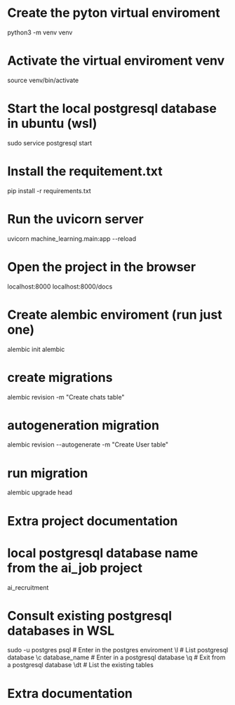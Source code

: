 # Create the pyton virtual enviroment
python3 -m venv venv

# Activate the virtual enviroment venv
source venv/bin/activate

# Start the local postgresql database in ubuntu (wsl)
sudo service postgresql start

# Install the requitement.txt
pip install -r requirements.txt

# Run the uvicorn server
uvicorn machine_learning.main:app --reload

# Open the project in the browser
localhost:8000
localhost:8000/docs


# Create alembic enviroment (run just one)
alembic init alembic

# create migrations
alembic revision -m "Create chats table"

# autogeneration migration
alembic revision --autogenerate -m "Create User table"

# run migration
alembic upgrade head



# Extra project documentation

# local postgresql database name from the ai_job project
ai_recruitment

# Consult existing postgresql databases in WSL
sudo -u postgres psql     # Enter in the postgres enviroment
\l                        # List postgresql database
\c database_name          # Enter in a postgresql database
\q                        # Exit from a postgresql database
\dt                       # List the existing tables



# Extra documentation
